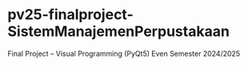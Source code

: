 # pv25-finalproject-SistemManajemenPerpustakaan
Final Project – Visual Programming (PyQt5) Even Semester 2024/2025
